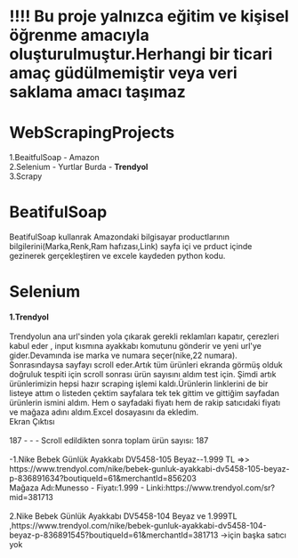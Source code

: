 # !!!! Bu proje yalnızca eğitim ve kişisel öğrenme amacıyla oluşturulmuştur.Herhangi bir ticari amaç güdülmemiştir veya veri saklama amacı taşımaz
# WebScrapingProjects
1.BeaitfulSoap - Amazon <br>
2.Selenium - Yurtlar Burda - **Trendyol** <br> 
3.Scrapy  <br>

# BeatifulSoap 
BeatifulSoap kullanrak Amazondaki bilgisayar productlarının bilgilerini(Marka,Renk,Ram hafızası,Link) sayfa içi ve prduct içinde gezinerek gerçekleştiren ve excele kaydeden python kodu. <br>
# Selenium 
<h4> 1.Trendyol </h4>
Trendyolun ana url'sinden yola çıkarak gerekli reklamları kapatır, çerezleri kabul eder , input kısmına ayakkabı komutunu gönderir ve yeni url'ye gider.Devamında ise marka ve numara seçer(nike,22 numara).
Sonrasındaysa sayfayı scroll eder.Artık tüm ürünleri ekranda görmüş olduk doğruluk tespiti için scroll sonrası ürün sayısını aldım test için. Şimdi artık ürünlerimizin hepsi hazır scraping işlemi kaldı.Ürünlerin linklerini de bir listeye attım o listeden çektim sayfalara tek tek gittim ve gittiğim sayfadan ürünlerin ismini aldım. Hem o sayfadaki fiyatı hem de rakip satıcıdaki fiyatı ve mağaza adını aldım.Excel dosayasını da ekledim.<br>
<h7>Ekran Çıktısı</h7> <br><br>
187 - - - Scroll edildikten sonra toplam ürün sayısı: 187 <br><br>
-1.Nike Bebek Günlük Ayakkabı DV5458-105 Beyaz--1.999 TL   =>>    https://www.trendyol.com/nike/bebek-gunluk-ayakkabi-dv5458-105-beyaz-p-836891634?boutiqueId=61&merchantId=856203<br>
Mağaza Adı:Munesso - Fiyatı:1.999 - Linki:https://www.trendyol.com/sr?mid=381713<br><br>
2.Nike Bebek Günlük Ayakkabı DV5458-104 Beyaz ve 1.999TL ,https://www.trendyol.com/nike/bebek-gunluk-ayakkabi-dv5458-104-beyaz-p-836891545?boutiqueId=61&merchantId=381713 ->için başka satıcı yok<br>






